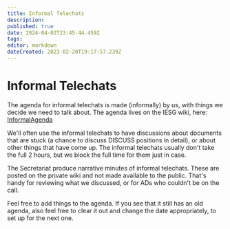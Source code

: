```yaml
---
title: Informal Telechats
description: 
published: true
date: 2024-04-02T23:45:44.459Z
tags: 
editor: markdown
dateCreated: 2023-02-20T19:17:57.239Z
---
```


# Informal Telechats

The agenda for informal telechats is made (informally) by us, with things we decide we need to talk about. The agenda lives on the IESG wiki, here: [InformalAgenda](/group/iesg/InformalAgenda)

We'll often use the informal telechats to have discussions about documents that are stuck (a chance to discuss DISCUSS positions in detail), or about other things that have come up. The informal telechats usually don't take the full 2 hours, but we block the full time for them just in case.

The Secretariat produce narrative minutes of informal telechats. These are posted on the private wiki and not made available to the public. That's handy for reviewing what we discussed, or for ADs who couldn't be on the call.

Feel free to add things to the agenda. If you see that it still has an old agenda, also feel free to clear it out and change the date appropriately, to set up for the next one.

